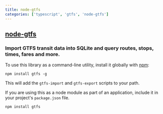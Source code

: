 ```yaml
---
title: node-gtfs
categories: ['typescript', 'gtfs', 'node-gtfs']
---
```

## [node-gtfs](https://github.com/BlinkTagInc/node-gtfs)

### Import GTFS transit data into SQLite and query routes, stops, times, fares and more.


To use this library as a command-line utility, install it globally with [npm](https://npmjs.org):

    npm install gtfs -g

This will add the `gtfs-import` and `gtfs-export` scripts to your path.

If you are using this as a node module as part of an application, include it in your project's `package.json` file.

    npm install gtfs
